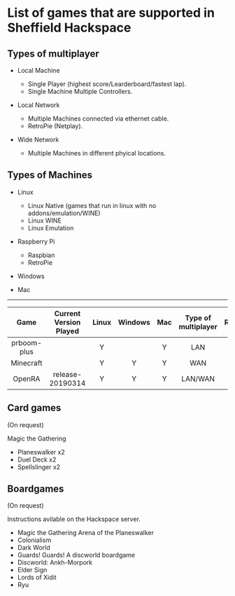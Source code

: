 # List of games that are supported in Sheffield Hackspace

## Types of multiplayer

- Local Machine
  - Single Player (highest score/Learderboard/fastest lap).
  - Single Machine Multiple Controllers.

- Local Network
  - Multiple Machines connected via ethernet cable.
  - RetroPie (Netplay).
  
- Wide Network
  - Multiple Machines in different phyical locations.
  
## Types of Machines

- Linux
  - Linux Native (games that run in linux with no addons/emulation/WINE)
  - Linux WINE
  - Linux Emulation
  
- Raspberry Pi
  - Raspbian
  - RetroPie

- Windows

- Mac

---

|     Game    	|Current Version Played| Linux 	| Windows 	| Mac 	| Type of multiplayer 	|Requirements| Install Notes |
|:-----------:	|:--------------------:|:-----:	|:-------:	|:---:	|:-------------------:	|:----------:|:------------:|
| prboom-plus 	||   Y   	|         	|  Y  	|         LAN         	|||
| Minecraft    	||   Y    	|     Y    	|   Y  	|         WAN          	|||
| OpenRA       	|release-20190314|   Y    	|     Y    	|   Y  	|         LAN/WAN      	|64bit OS (mono)|[guide on installation](https://github.com/pixelpox/howTo/blob/master/games/openra.md)|


## Card games
(On request)

Magic the Gathering
- Planeswalker x2 
- Duel Deck x2
- Spellslinger x2

## Boardgames
(On request)

Instructions avilable on the Hackspace server. 

- Magic the Gathering Arena of the Planeswalker
- Colonialism
- Dark World
- Guards! Guards! A discworld boardgame
- Discworld: Ankh-Morpork
- Elder Sign
- Lords of Xidit
- Ryu
